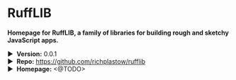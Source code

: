 # RuffLIB

__Homepage for RuffLIB, a family of libraries for building rough and sketchy JavaScript apps.__

▶&nbsp; __Version:__ 0.0.1  
▶&nbsp; __Repo:__ <https://github.com/richplastow/rufflib>  
▶&nbsp; __Homepage:__ <@TODO>  
